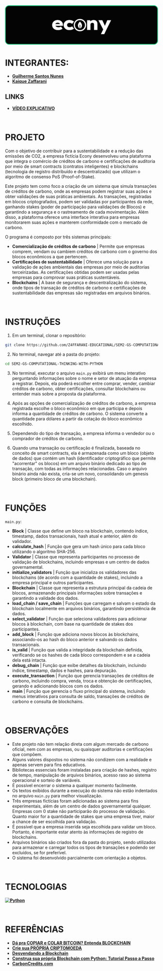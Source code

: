 ![banner](./assets/banner.png)

# INTEGRANTES:
- **[Guilherme Santos Nunes](https://github.com/sannunez)**
- **[Kaique Zaffarani](https://github.com/Z4ffarani)**

## LINKS
- **[VÍDEO EXPLICATIVO](https://youtu.be/5BdzgsT5DlY)**

<br>

# PROJETO
Com o objetivo de contribuir para a sustentabilidade e a redução das emissões de CO2, a empresa fictícia Econy desenvolveu uma plataforma que integra o comércio de créditos de carbono e certificações de auditoria por meio de smart contracts (contratos inteligentes) e blockchains (tecnologia de registro distribuído e descentralizado) que utilizam o algoritmo de consenso PoS (Proof-of-Stake).

Este projeto tem como foco a criação de um sistema que simula transações de créditos de carbono, onde as empresas podem registrar suas ações e obter validações de suas práticas ambientais. As transações, registradas em blocos criptografados, podem ser validadas por participantes da rede, ganhando stakes (poder de participação para validações de Blocos) e garantindo a segurança e o rastreamento de cada movimentação. Além disso, a plataforma oferece uma interface interativa para empresas monitorarem suas ações e manterem conformidade com o mercado de carbono.

O programa é composto por três sistemas principais:

- **Comercialização de créditos de carbono** | Permite que empresas comprem, vendam ou cambiem créditos de carbono com o governo dos blocos econômicos a que pertencem.
- **Certificações de sustentabilidade** | Oferece uma solução para a validação de ações ambientais das empresas por meio de auditorias terceirizadas. As certificações obtidas podem ser usadas pelas empresas para comprovar suas práticas sustentáveis.
- **Blockchains** | A base de segurança e descentralização do sistema, onde tipos de transação de créditos de carbono e certificações de sustentabilidade das empresas são registradas em arquivos binários.

<br>

# INSTRUÇÕES
1. Em um terminal, clonar o repositório:
```bash
git clone https://github.com/Z4FFARANI-EDUCATIONAL/SEM2-GS-COMPUTATIONAL-THINKING-WITH-PYTHON.git
```

2. No terminal, navegar até a pasta do projeto:
```bash
cd SEM2-GS-COMPUTATIONAL-THINKING-WITH-PYTHON
```

3. No terminal, executar o arquivo `main.py` exibirá um menu interativo perguntando informações sobre o nome e setor de atuação da empresa a registrar. Depois, ela poderá escolher entre comprar, vender, cambiar créditos de carbono, obter certificações, consultar blockchains ou entender mais sobre a proposta da plataforma.
   
4. Após as opções de comercialização de créditos de carbono, a empresa registrada escolhe o bloco econômico em que participa e depois informa a quantidade de créditos de carbono. O sistema converte a quantidade para dólares a partir da cotação do bloco econômico escolhido.

5. Dependendo do tipo de transação, a empresa informa o vendedor ou o comprador de créditos de carbono.

6. Quando uma transação ou certificação é finalizada, baseada no conceito de smart contracts, ela é armazenada como um bloco (objeto de dados) que contém um hash (identificador criptográfico que permite "acorrentar" os blocos) em um arquivo binário dedicado ao tipo de transação, com todas as informações relacionadas. Caso o arquivo binário ainda não exista, cria-se um novo, consolidando um genesis block (primeiro bloco de uma blockchain).

<br>

# FUNÇÕES
`main.py`:
- **Block** | Classe que define um bloco na blockchain, contendo índice, timestamp, dados transacionais, hash atual e anterior, além do validador.
- **calculate_hash** | Função que gera um hash único para cada bloco utilizando o algoritmo SHA-256.
- **Validator** | Classe que representa participantes no processo de validação de blockchains, incluindo empresas e um centro de dados governamental.
- **initialize_validators** | Função que inicializa os validadores das blockchains (de acordo com a quantidade de stakes), incluindo a empresa principal e outros participantes.
- **Blockchain** | Classe que representa a estrutura principal da cadeia de blocos, armazenando principais informações sobre transações e garantindo a validade dos dados.
- **load_chain / save_chain** | Funções que carregam e salvam o estado da blockchain localmente em arquivos binários, garantindo persistência de dados.
- **select_validator** | Função que seleciona validadores para adicionar blocos à blockchain, com base na quantidade de stakes dos participantes.
- **add_block** | Função que adiciona novos blocos às blockchains, associando-os ao hash do bloco anterior e salvando os dados transacionais.
- **is_valid** | Função que valida a integridade da blockchain definida, verificando se os hashes de cada bloco correspondem e se a cadeia dela está intacta.
- **debug_chain** | Função que exibe detalhes da blockchain, incluindo índice, timestamp, dados e hashes, para depuração.
- **execute_transaction** | Função que gerencia transações de créditos de carbono, incluindo compra, venda, troca e obtenção de certificações, gerando e adicionando blocos com os dados.
- **main** | Função que gerencia o fluxo principal do sistema, incluindo menus interativos para consulta de saldo, transações de créditos de carbono e consulta de blockchains.

<br>

# OBSERVAÇÕES
- Este projeto não tem relação direta com algum mercado de carbono oficial, nem com as empresas, ou quaisquer auditorias e certificações que compõem.
- Alguns valores dispostos no sistema não condizem com a realidade e apenas servem para fins educativos.
- Bibliotecas essenciais foram instaladas para criação de hashes, registro de tempo, manipulação de arquivos binários, acesso raso ao sistema operacional e sorteio de variáveis.
- É possível encerrar o sistema a qualquer momento facilmente.
- Os textos exibidos durante a execução do sistema não estão indentados no arquivo `main.py` para melhor visualização. 
- Três empresas fictícias foram adicionadas ao sistema para fins experimentais, além de um centro de dados governamental qualquer. Empresas com 0 stake não participarão do processo de validação. Quanto maior for a quantidade de stakes que uma empresa tiver, maior a chance de ser escolhida para validação.
- É possível que a empresa inserida seja escolhida para validar um bloco. Portanto, é importante estar atento às informações de registro de blockchains.
- Arquivos binários são criados fora da pasta do projeto, sendo utilizados para armazenar e carregar todos os tipos de transações e podendo ser excluídos, se for preferível.
- O sistema foi desenvolvido parcialmente com orientação a objetos.

<br>

# TECNOLOGIAS
**[![Python](https://img.shields.io/badge/python-3670A0?style=for-the-badge&logo=python&logoColor=ffdd54)](https://www.python.org/downloads/)**

<br>

# REFERÊNCIAS
- **[Dá pra COPIAR e COLAR BITCOIN? Entenda BLOCKCHAIN](https://www.youtube.com/watch?v=0Mt16eeCv78)**
- **[Crie sua PRÓPRIA CRIPTOMOEDA](https://www.youtube.com/watch?v=IkXIA1NNocY&t=13s)**
- **[Desvendando a Blockchain](https://www.sp.senai.br/inscricaogratuita/desvendando-a-blockchain/87241/403/29279)**
- **[Construa sua própria Blockchain com Python: Tutorial Passo a Passo](https://www.youtube.com/watch?v=yBuzx8akAd0)**
- **[CarbonCredits.com](https://carboncredits.com)**
